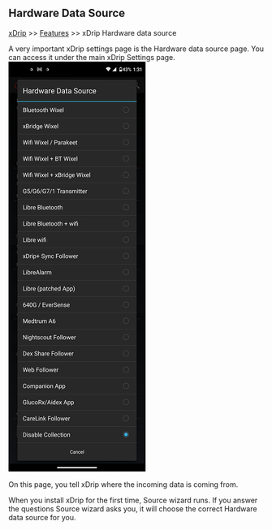 ## Hardware Data Source
[xDrip](../README.md) >> [Features](./Features_page.md) >> xDrip Hardware data source  
  
A very important xDrip settings page is the Hardware data source page.  You can access it under the main xDrip Settings page.  
![](./images/HardwareDataSource.png)  
  
On this page, you tell xDrip where the incoming data is coming from.  
  
When you install xDrip for the first time, Source wizard runs.  If you answer the questions Source wizard asks you, it will choose the correct Hardware data source for you.  
  
  
